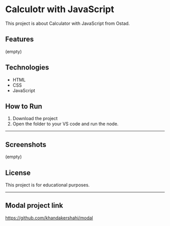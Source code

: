 # Calculotr with JavaScript

This project is about Calculator with JavaScript from Ostad.

## Features
(empty)

## Technologies
- HTML
- CSS
- JavaScript


## How to Run
1. Download the project
2. Open the folder to your VS code and run the node.
***

## Screenshots

(empty)


## License

This project is for educational purposes.

***

## Modal project link


https://github.com/khandakershahi/modal